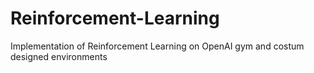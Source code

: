 # Reinforcement-Learning
Implementation of Reinforcement Learning on OpenAI gym and costum designed environments
